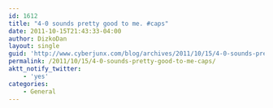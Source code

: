 ```yaml
---
id: 1612
title: "4-0 sounds pretty good to me. #caps"
date: 2011-10-15T21:43:33-04:00
author: DizkoDan
layout: single
guid: 'http://www.cyberjunx.com/blog/archives/2011/10/15/4-0-sounds-pretty-good-to-me-caps/'
permalink: /2011/10/15/4-0-sounds-pretty-good-to-me-caps/
aktt_notify_twitter:
    - 'yes'
categories:
    - General
---
```


<div class="posterous_autopost"></div>